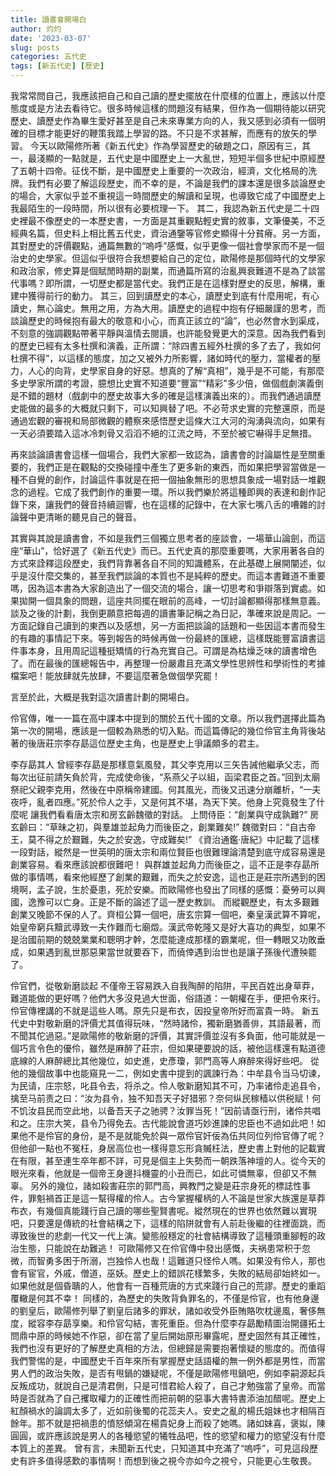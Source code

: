 ```yaml
---
title: 讀書會開場白
author: 灼灼
date: '2023-03-07'
slug: posts
categories: 五代史
tags: [新五代史] [歷史]
---
```



  我常常問自己，我應該把自己和自己讀的歷史擺放在什麼樣的位置上，應該以什麼態度或是方法去看待它。很多時候這樣的問題沒有結果，但作為一個期待能以研究歷史、讀歷史作為畢生愛好甚至是自己未來專業方向的人，我又感到必須有一個明確的目標才能更好的鞭策我踏上學習的路。不只是不求甚解，而應有的放矢的學習。
  今天以歐陽修所著《新五代史》作為學習歷史的破題之口，原因有三，其一，最淺顯的一點就是，五代史是中國歷史上一大亂世，短短半個多世紀中原經歷了五朝十四帝。征伐不斷，是中國歷史上重要的一次政治，經濟，文化格局的洗牌。我們有必要了解這段歷史，而不幸的是，不論是我們的課本還是很多談論歷史的場合，大家似乎並不重視這一時間歷史的解讀和呈現，也導致它成了中國歷史上我最陌生的一段時間，所以很有必要梳理一下。
  其二，我認為新五代史是二十四史裡最不像歷史的一本歷史書，一方面是其重觀點輕史實的敘事，文筆優美，不乏經典名篇，但史料上相比舊五代史，資治通鑒等官修史顯得十分貧瘠。另一方面，其對歷史的評價觀點，通篇無數的“嗚呼”感慨，似乎更像一個社會學家而不是一個治史的史學家。但這似乎很符合我想要給自己的定位，歐陽修是那個時代的文學家和政治家，修史算是個賦閒時期的副業，而通篇所寫的治亂興衰難道不是為了談當代事嗎？即所謂，一切歷史都是當代史。我們正是在這樣對歷史的反思，解構，重建中獲得前行的動力。
  其三，回到讀歷史的本心，讀歷史到底有什麼用呢，有心讀史，無心論史。無用之用，方為大用。讀歷史的過程中抱有仔細嚴謹的思考，而談論歷史的時候抱有最大的敬意和小心，而真正該立的“論”，也必然會水到渠成，不刻意的強調觀點帶著平靜與溫情去閱讀，也許能發覺更大的深意。因為我們看到的歷史已經有太多杜撰和演義，正所謂：“除四書五經外杜撰的多了去了，我如何杜撰不得”，以這樣的態度，加之又被外力所影響，諸如時代的壓力，當權者的壓力，人心的向背，史學家自身的好惡。想真的了解“真相”，幾乎是不可能，有那麼多史學家所謂的考證，臆想比史實不知道要“豐富”“精彩”多少倍，做個戲劇演義倒是不錯的題材（戲劇中的歷史故事大多的確是這樣演義出來的）。而我們通過讀歷史能做的最多的大概就只剩下，可以知興替了吧。不必苛求史實的完整還原，而是通過宏觀的審視和局部微觀的體察來感悟歷史這條大江大河的洶湧與流向，如果有一天必須要踏入這冰冷刺骨又滔滔不絕的江流之時，不至於被它嚇得手足無措。

  再來談論讀書會這樣一個場合，我們大家都一致認為，讀書會的討論屬性是至關重要的，我們正是在觀點的交換碰撞中產生了更多新的東西，而如果把學習當做是一種不自覺的創作，討論這件事就是在把一個抽象無形的思想具象成一場對話一堆觀念的過程。它成了我們創作的重要一環。所以我們樂於將這種即興的表達和創作記錄下來，讓我們的聲音持續迴響，也在這樣的記錄中，在大家七嘴八舌的嘈雜的討論聲中更清晰的聽見自己的聲音。

  其實與其說是讀書會，不如是我們三個獨立思考者的座談會，一場華山論劍，而這座“華山”，恰好選了《新五代史》而已。五代史真的那麼重要嗎，大家用著各自的方式來詮釋這段歷史，我們背靠著各自不同的知識體系，在此基礎上展開闡述，似乎是沒什麼交集的，甚至我們談論的本質也不是純粹的歷史。而這本書難道不重要嗎，因為這本書為大家創造出了一個交流的場合，讓一切思考和爭辯落到實處。如果拋開一個具象的問題，這座共同擺在眼前的高峰，一切討論都顯得那樣無意義。
  談及之後的計劃，我倒更願意把每週的讀書筆記稱之為日記，準確來說是周記。一方面記錄自己讀到的東西以及感想，另一方面把談論的話題和一些因這本書而發生的有趣的事情記下來。等到報告的時候再做一份最終的匯總，這樣既能豐富讀書這件事本身，且用周記這種挺矯情的行為充實自己。可謂是為枯燥乏味的讀書增色了。而在最後的匯總報告中，再整理一份嚴肅且充滿文學性思辨性和學術性的考據檔案吧！能放肆就先放肆，不要這麼著急做個學究罷！

  言至於此，大概是我對這次讀書計劃的開場白。

  伶官傳，唯一一篇在高中課本中提到的關於五代十國的文章。所以我們選擇此篇為第一次的開場，應該是一個較為熟悉的切入點。而這篇傳記的幾位伶官主角背後站著的後唐莊宗李存勗這位歷史主角，也是歷史上爭議頗多的君主。

李存勗其人
  曾經李存勗是那樣意氣風發，其父李克用以三矢告誡他繼承父志，而每次出征前請矢負於背，完成使命後，“系燕父子以組，函梁君臣之首。”回到太廟祭祀父親李克用，然後在中原稱帝建國。何其風光，而後又迅速分崩離析，“一夫夜呼，亂者四應。”死於伶人之手，又是何其不堪，為天下笑。他身上究竟發生了什麼呢
  讓我們看看唐太宗和房玄齡魏徵的對話。
  上問侍臣：“創業與守成孰難?”
  房玄齡曰：“草昧之初，與羣雄並起角力而後臣之，創業難矣!”
  魏徵對曰：“自古帝王，莫不得之於艱難，失之於安逸，守成難矣!”
  《資治通鑑·唐紀》中記載了這樣一段對話，縱然是一世英明的唐太宗和兩位賢臣也很難理論清楚到底守成容易還是創業容易。看來應該說都很難吧！
  與群雄並起角力而後臣之，這不正是李存勗所做的事情嗎，看來他經歷了創業的艱難，而失之於安逸，這也正是莊宗所遇到的困境啊，孟子說，生於憂患，死於安樂。而歐陽修也發出了同樣的感慨：憂勞可以興國，逸豫可以亡身。正是不斷的論述了這一歷史教訓。
  而縱觀歷史，有太多艱難創業又晚節不保的人了。齊桓公算一個吧，唐玄宗算一個吧，秦皇漢武算不算呢，始皇帝窮兵黷武導致一夫作難而七廟燬。漢武帝乾隆又是好大喜功的典型，如果不是治國前期的兢兢業業和聰明才幹，怎麼能達成那樣的霸業呢，但一轉眼又功敗垂成，如果遇到亂世那惡果當世就要吞下，而僥倖遇到治世也是讓子孫後代遭殃罷了。

伶官們，從敬新磨談起
  不僅帝王容易跌入自我陶醉的陷阱，平民百姓出身草莽，難道能做的更好嗎？他們大多沒見過大世面，俗語道：一朝權在手，便把令來行。伶官傳裡講的不就是這些人嗎。原先只是布衣，因投皇帝所好而富貴一時。
  新五代史中對敬新磨的評價尤其值得玩味，“然時諸伶，獨新磨猶善俳，其語最著，而不聞其佗過惡。”是歐陽修的敬新磨的評價，其實評價並沒有多負面，他可能就是一個巧言令色的優伶，雖然是麻醉了莊宗，但如果硬要說的話，被他這樣還有點道德底線的人麻醉總比其他幾位，如史進，史彥瓊，郭門高等人麻醉來得好些吧。
  從他的幾個故事中也能窺見一二，例如史書中提到的諷諫行為：中牟县令当马切谏，为民请，庄宗怒，叱县令去，将杀之。伶人敬新磨知其不可，乃率诸伶走追县令，擒至马前责之曰：“汝为县令，独不知吾天子好猎邪？奈何纵民稼穑以供税赋！何不饥汝县民而空此地，以备吾天子之驰骋？汝罪当死！”因前请亟行刑，诸伶共唱和之。庄宗大笑，县令乃得免去。古代能說會道巧妙進諫的忠臣也不過如此吧！如果他不是伶官的身份，是不是就能免於與一眾伶官奸佞為伍共同位列伶官傳了呢？但他卻一點也不冤枉，身居高位也一樣得意忘形貪贓枉法，歷史書上對他的記載實在有限，甚至連生卒年都不詳，可見是個主上失勢而一朝跌落神壇的人。從今天的眼光來看，他就是一個帝王身邊抖機靈的小丑而已，如此可憐無辜，但卻又不無辜。
  另外的幾位，諸如殺害莊宗的郭門高，興教門之變是莊宗身死的標誌性事件，罪魁禍首正是這一幫得權的伶人。古今掌握權柄的人不論是世家大族還是草莽布衣，有幾個真能踐行自己讀的哪些聖賢書呢。縱然現在的世界也依然難以實現吧，只要還是傳統的社會結構之下，這樣的陷阱就會有人前赴後繼的往裡面跳，而導致後世的悲劇一代又一代上演。變態般穩定的社會結構導致了這種頭重腳輕的政治生態，只能說在劫難逃！
  可歐陽修又在伶官傳中發出感慨，夫祸患常积于忽微，而智勇多困于所溺，岂独伶人也哉！這難道只怪伶人嗎。如果没有伶人，那也會有宦官，外戚，僧道，巫妖。歷史上的錯誤花樣繁多，失敗的結局卻始終如一。如果他就是個昏聵的人，他會有一百種荒唐的方式來踐行自己的荒謬。歷史的重蹈覆轍是何其不幸！
  同樣的，為歷史的失敗背負罪名的，不僅是伶官，也有他身邊的劉皇后，歐陽修列舉了劉皇后諸多的罪狀，諸如收受外臣賄賂吹枕邊風，奢侈無度，縱容李存勗享樂。和伶官勾結，害死重臣。但為什麼李存勗勵精圖治開疆拓土問鼎中原的時候她不作惡，卻在當了皇后開始原形畢露呢，歷史固然有其正確性，我們也沒有更好的了解歷史真相的方法，但總歸是需要抱著懷疑的態度的。而值得我們警惕的是，中國歷史千百年來所有掌握歷史話語權的無一例外都是男性，而當男人們的政治失敗，是否有甩鍋的嫌疑呢，不僅是歐陽修甩鍋吧，例如李嗣源起兵反叛成功，就說自己是清君側，只是可惜君給人殺了，自己才勉強當了皇帝。而當時是否就為了自己攫取權力的正確性而把前朝的惡事大書特書添油加醋呢。歷史上紅顏禍水的論調太多了，近如前後蜀的花蕊夫人。安史之亂的楊氏姐妹也才相隔百餘年。那不就是把禍患的憤怒傾瀉在楊貴妃身上而殺了她嗎。諸如妺喜，褒姒，陳圓圓，或許應該說是男人的各種慾望的犧牲品吧，性的慾望和權力的慾望沒有什麼本質上的差異。
  曾有言，未聞新五代史，只知道其中充滿了“嗚呼”，可見這段歷史有許多值得感歎的事情啊！而想到後之視今亦如今之視兮，只能更心生敬畏。

